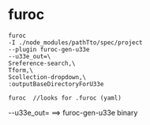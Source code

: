 # furoc

```
furoc 
-I ./node_modules/pathTto/spec/project
--plugin furoc-gen-u33e
--u33e_out=\
Sreference-search,\
Tform,\
Scollection-dropdown,\
:outputBaseDirectoryForU33e
```

```
furoc  //looks for .furoc (yaml)
```

--u33e_out= ==> furoc-gen-u33e binary
